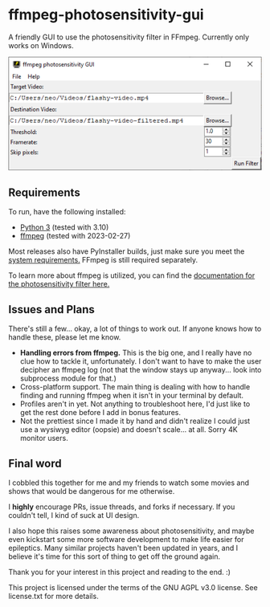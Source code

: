 # ffmpeg-photosensitivity-gui
A friendly GUI to use the photosensitivity filter in FFmpeg. Currently only works on Windows.

<img src="screenshot.png" alt="screenshot of the ui">

## Requirements

To run, have the following installed:
* [Python 3](https://www.python.org/downloads/) (tested with 3.10)
* [ffmpeg](https://ffmpeg.org/download.html) (tested with 2023-02-27)

Most releases also have PyInstaller builds, just make sure you meet the [system requirements.](https://pyinstaller.org/en/stable/requirements.html) FFmpeg is still required separately.

To learn more about ffmpeg is utilized, you can find the [documentation for the photosensitivity filter here.](https://ffmpeg.org/ffmpeg-filters.html#photosensitivity)

## Issues and Plans
<p>There's still a few... okay, a lot of things to work out. If anyone knows how to handle these, please let me know.
    <ul>
        <li><b>Handling errors from ffmpeg.</b> This is the big one, and I really have no clue how to tackle it, unfortunately. I don't want to have to make the user decipher an ffmpeg log (not that the window stays up anyway... look into subprocess module for that.)
        <li>Cross-platform support. The main thing is dealing with how to handle finding and running ffmpeg when it isn't in your terminal by default. </li>
        <li>Profiles aren't in yet. Not anything to troubleshoot here, I'd just like to get the rest done before I add in bonus features.</li>
        <li>Not the prettiest since I made it by hand and didn't realize I could just use a wysiwyg editor (oopsie) and doesn't scale... at all. Sorry 4K monitor users.</li>
    </ul>

## Final word
<p>I cobbled this together for me and my friends to watch some movies and shows that would be dangerous for me otherwise.</p>
<p>I <b>highly</b> encourage PRs, issue threads, and forks if necessary. If you couldn't tell, I kind of suck at UI design.</p>
<p>I also hope this raises some awareness about photosensitivity, and maybe even kickstart some more software development to make life easier for epileptics. Many similar projects haven't been updated in years, and I believe it's time for this sort of thing to get off the ground again.</p>
<p>Thank you for your interest in this project and reading to the end. :)</p>

This project is licensed under the terms of the GNU AGPL v3.0 license. See license.txt for more details.
